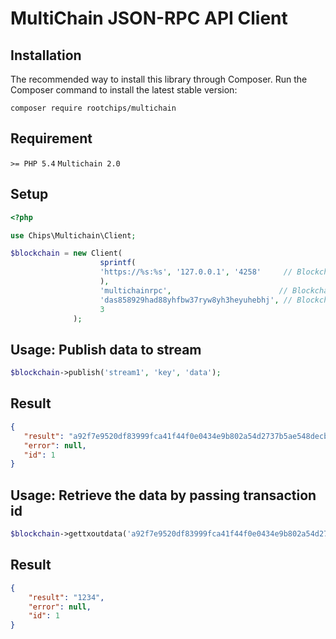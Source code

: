 
# MultiChain JSON-RPC API Client

## Installation

The recommended way to install this library through Composer. Run the Composer command to install the latest stable version:

    composer require rootchips/multichain

## Requirement
```>= PHP 5.4```
```Multichain 2.0```


## Setup

```php
<?php

use Chips\Multichain\Client;

$blockchain = new Client(
                    sprintf(
                    'https://%s:%s', '127.0.0.1', '4258'     // Blockchain host and port
                    ),         
                    'multichainrpc',                        // Blockchain username
                    'das858929had88yhfbw37ryw8yh3heyuhebhj', // Blockchain password
                    3
    	      );
 ```
 
 ## Usage: Publish data to stream
 ```php
 $blockchain->publish('stream1', 'key', 'data');
 ```
 
 ## Result
 ```json
{
    "result": "a92f7e9520df83999fca41f44f0e0434e9b802a54d2737b5ae548decbb49e321",
    "error": null,
    "id": 1
}
```


## Usage: Retrieve the data by passing transaction id
```php
$blockchain->gettxoutdata('a92f7e9520df83999fca41f44f0e0434e9b802a54d2737b5ae548decbb49e321', 0, 1024);
```


## Result
```json
{
    "result": "1234",
    "error": null,
    "id": 1
}
```

